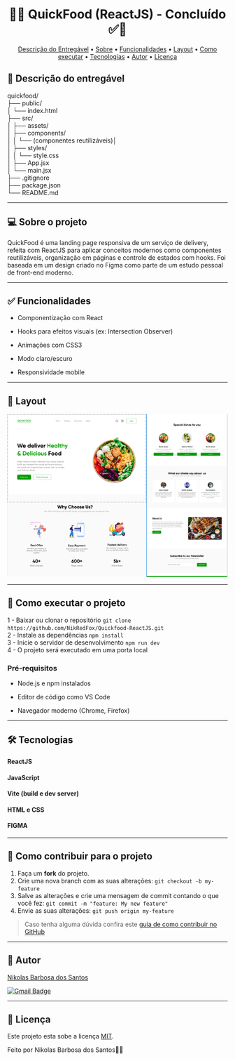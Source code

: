 <h1 align="center"> 
	  🚀✅ QuickFood (ReactJS) - Concluído ✅🚀
</h1>

<!-- MODELO MENU DE NAVEGAÇÃO -->
<p align="center">
 <a href="#-Descrição-do-entregável">Descrição do Entregável</a> •
 <a href="#-sobre-o-projeto">Sobre</a> •
 <a href="#-funcionalidades">Funcionalidades</a> •
 <a href="#-layout">Layout</a> • 
 <a href="#-como-executar-o-projeto">Como executar</a> • 
 <a href="#-tecnologias">Tecnologias</a> • 
 <a href="#-autor">Autor</a> • 
 <a href="#user-content--licença">Licença</a>
</p>

<!-- MODELO DE DESCRIÇÃO -->
## 📄 Descrição do entregável

quickfood/ <br>
├── public/ <br>
│   └── index.html <br>
├── src/ <br>
│   ├── assets/ <br>
│   ├── components/ <br>
│   │   └── (componentes reutilizáveis)│ <br> 
│   ├── styles/<br>
│   │   └── style.css <br>
│   ├── App.jsx <br>
│   └── main.jsx <br>
├── .gitignore <br>
├── package.json <br>
└── README.md

---

<!-- MODELO DESCRIÇÃO SOBRE O PROJETO: -->
## 💻 Sobre o projeto

<!-- EXPLICA O MOTIVO DO PROJETO -->
QuickFood é uma landing page responsiva de um serviço de delivery, refeita com ReactJS para aplicar
conceitos modernos como componentes reutilizáveis, organização em páginas e controle de estados com hooks.
Foi baseada em um design criado no Figma como parte de um estudo pessoal de front-end moderno.

<!-- LINHA DE DIVISÃO: -->
---

## ✅ Funcionalidades
- Componentização com React

- Hooks para efeitos visuais (ex: Intersection Observer)

- Animações com CSS3

- Modo claro/escuro

- Responsividade mobile

<!-- LINHA DE DIVISÃO: -->
---

<!-- EXEMPLO DE LAYOUT: -->
## 🎨 Layout

![Web1](https://github.com/NikRedFox/QuickFood/blob/main/src/assets/images/Thumbnail.png)

---

<!-- MODELO DE COMO EXECUTAR O PROJETO -->
## 🚀 Como executar o projeto

1 - Baixar ou clonar o repositório `git clone https://github.com/NikRedFox/Quickfood-ReactJS.git`<br>
2 - Instale as dependências `npm install` <br>
3 - Inicie o servidor de desenvolvimento `npm run dev` <br>
4 - O projeto será executado em uma porta local

<!-- LINK PARA O GITHUB PAGES -->

<!--* Pode também rodar o site sem baixar pelo link do Github pages:
* <a href="https://nikredfox.github.io/QuickFood/">QuickFood</a> -->

<!-- MODELO DE PRÉ REQUISITOS -->
### Pré-requisitos

- Node.js e npm instalados

- Editor de código como VS Code

- Navegador moderno (Chrome, Firefox)

---

<!-- MODELO DE TECNOLOGIAS -->
## 🛠 Tecnologias

#### ReactJS
#### JavaScript
#### Vite (build e dev server)
#### HTML e CSS
#### FIGMA 

---

<!-- ---------------------------------------------------------------------- -->

<!-- MODELO DE COMO CONTRIBUIR PARA O PROJETO -->
## 💪 Como contribuir para o projeto

1. Faça um **fork** do projeto.
2. Crie uma nova branch com as suas alterações: `git checkout -b my-feature`
3. Salve as alterações e crie uma mensagem de commit contando o que você fez: `git commit -m "feature: My new feature"`
4. Envie as suas alterações: `git push origin my-feature`
> Caso tenha alguma dúvida confira este [guia de como contribuir no GitHub](./CONTRIBUTING.md)

---

<!-- ---------------------------------------------------------------------- -->

<!-- MODELO DE AUTOR-->
## 🦸 Autor

<a href="#">
Nikolas Barbosa dos Santos</a>
<br />
 
[![Gmail Badge](https://img.shields.io/badge/-nikolasbs11@gmail.com-c14438?style=flat-square&logo=Gmail&logoColor=white&link=mailto:nikolasbs11@gmail.com)](mailto:nikolasbs11@gmail.com)

---

<!-- ---------------------------------------------------------------------- -->

<!-- MODELO DE LICENÇA -->
## 📝 Licença

Este projeto esta sobe a licença [MIT](./LICENSE).

Feito por Nikolas Barbosa dos Santos👋🏽

